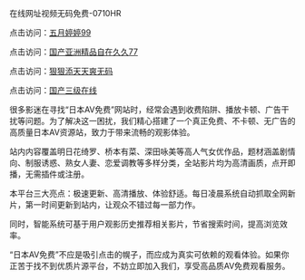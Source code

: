 
在线网址视频无码免费-0710HR

点击访问：<a href="https://heiliaoll4qsx.pages.dev">五月婷婷99</a>

点击访问：<a href="https://heiliaowzu4ur.pages.dev">国产亚洲精品自在久久77</a>

点击访问：<a href="https://heiliaoll4qsx.pages.dev">狠狠添天天爽无码</a>

点击访问：<a href="https://heiliaowzu4ur.pages.dev">国产三级在线</a>

很多影迷在寻找“日本AV免费”网站时，经常会遇到收费陷阱、播放卡顿、广告干扰等问题。为了解决这一困扰，我们精心搭建了一个真正免费、不卡顿、无广告的高质量日本AV资源站，致力于带来流畅的观影体验。

站内内容覆盖明日花绮罗、桥本有菜、深田咏美等高人气女优作品，题材涵盖剧情向、制服诱惑、熟女人妻、恋爱调教等多样分类，全站影片均为高清画质，点开即播，无需插件或注册。

本平台三大亮点：极速更新、高清播放、体验舒适。每日凌晨系统自动抓取全网新片，第一时间更新到站内，让观众不错过每一部力作。

同时，智能系统可基于用户观影历史推荐相关影片，节省搜索时间，提高浏览效率。

“日本AV免费”不应是吸引点击的幌子，而应成为真实可依赖的观看体验。如果你正苦于找不到优质片源平台，不妨立即加入我们，享受高品质AV免费观看服务。

<span style="display:none;">[Canonical link](https://github.com/sht20250710/riben5420)</span>
